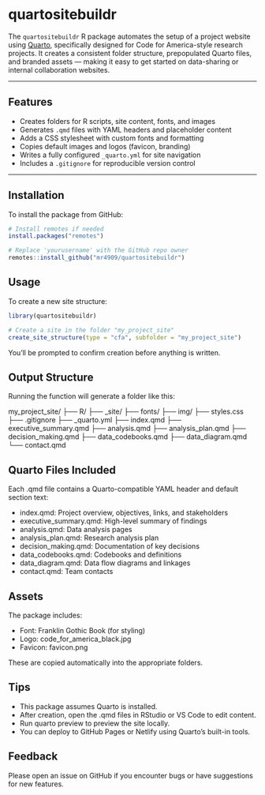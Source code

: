 
# quartositebuildr

The `quartositebuildr` R package automates the setup of a project
website using [Quarto](https://quarto.org/), specifically designed for
Code for America-style research projects. It creates a consistent folder
structure, prepopulated Quarto files, and branded assets — making it
easy to get started on data-sharing or internal collaboration websites.

------------------------------------------------------------------------

## Features

- Creates folders for R scripts, site content, fonts, and images
- Generates `.qmd` files with YAML headers and placeholder content
- Adds a CSS stylesheet with custom fonts and formatting
- Copies default images and logos (favicon, branding)
- Writes a fully configured `_quarto.yml` for site navigation
- Includes a `.gitignore` for reproducible version control

------------------------------------------------------------------------

## Installation

To install the package from GitHub:

``` r
# Install remotes if needed
install.packages("remotes")

# Replace 'yourusername' with the GitHub repo owner
remotes::install_github("mr4909/quartositebuildr")
```

## Usage

To create a new site structure:

``` r
library(quartositebuildr)

# Create a site in the folder "my_project_site"
create_site_structure(type = "cfa", subfolder = "my_project_site")
```

You’ll be prompted to confirm creation before anything is written.

## Output Structure

Running the function will generate a folder like this:

my_project_site/ ├── R/ ├── \_site/ ├── fonts/ ├── img/ ├── styles.css
├── .gitignore ├── \_quarto.yml ├── index.qmd ├── executive_summary.qmd
├── analysis.qmd ├── analysis_plan.qmd ├── decision_making.qmd ├──
data_codebooks.qmd ├── data_diagram.qmd └── contact.qmd

## Quarto Files Included

Each .qmd file contains a Quarto-compatible YAML header and default
section text:

- index.qmd: Project overview, objectives, links, and stakeholders
- executive_summary.qmd: High-level summary of findings
- analysis.qmd: Data analysis pages
- analysis_plan.qmd: Research analysis plan
- decision_making.qmd: Documentation of key decisions
- data_codebooks.qmd: Codebooks and definitions
- data_diagram.qmd: Data flow diagrams and linkages
- contact.qmd: Team contacts

## Assets

The package includes:

- Font: Franklin Gothic Book (for styling)
- Logo: code_for_america_black.jpg
- Favicon: favicon.png

These are copied automatically into the appropriate folders.

## Tips

- This package assumes Quarto is installed.
- After creation, open the .qmd files in RStudio or VS Code to edit
  content.
- Run quarto preview to preview the site locally.
- You can deploy to GitHub Pages or Netlify using Quarto’s built-in
  tools.

## Feedback

Please open an issue on GitHub if you encounter bugs or have suggestions
for new features.
